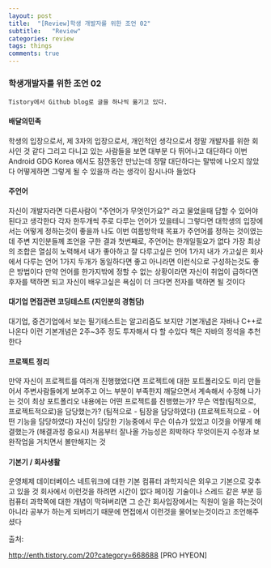```yaml
---
layout: post
title:  "[Review]학생 개발자를 위한 조언 02"
subtitle:   "Review"
categories: review
tags: things
comments: true
---
```


### 학생개발자를 위한 조언 02

```
Tistory에서 Github blog로 글을 하나씩 옮기고 있다.
```



#### 배달의민족

학생의 입장으로서, 제 3자의 입장으로서, 개인적인 생각으로서
정말 개발자를 위한 회사인 것 같다
그리고 다니고 있는 사람들을 보면
대부분 다 뛰어나고 대단하다
이번 Android GDG Korea 에서도 잠깐동안 만났는데
정말 대단하다는 말밖에 나오지 않았다
어떻게하면 그렇게 될 수 있을까 라는 생각이 잠시나마 들었다



#### 주언어

자신이 개발자라면
다른사람이 "주언어가 무엇인가요?" 라고 물었을때
답할 수 있어야 된다고 생각한다
각자 한두개씩 주로 다루는 언어가 있을테니
그렇다면 대학생의 입장에서는 어떻게 정하는것이 좋을까
나도 이번 여름방학때 목표가 주언어를 정하는 것이였는데
주변 지인분들께 조언을 구한 결과
첫번째로, 주언어는 한개일필요가 없다
가장 최상의 조합은 열심히 노력해서
내가 좋아하고 잘 다루고싶은 언어 1가지
내가 가고싶은 회사에서 다루는 언어 1가지
두개가 동일하다면 좋고
아니라면 이런식으로 구성하는것도 좋은 방법이다
만약 언어를 한가지밖에 정할 수 없는 상황이라면
자신이 취업이 급하다면 후자를 택하면 되고
자신이 배우고싶은 욕심이 더 크다면 전자를 택하면 될 것이다



#### 대기업 면접관련 코딩테스트 (지인분의 경험담)

대기업, 중견기업에서 보는 필기테스트는
알고리즘도 보지만 기본개념은 자바나 C++로 나온다
이런 기본개념은 2주~3주 정도 투자해서 다 할 수있다
책은 자바의 정석을 추천한다



#### 프로젝트 정리

만약 자신이 프로젝트를 여러개 진행했었다면
프로젝트에 대한 포트폴리오도 미리 만들어서
주변사람들에게 보여주고 어느 부분이 부족한지 깨달으면서
계속해서 수정해 나가는 것이 최상
포트폴리오 내용에는
어떤 프로젝트를 진행했는가?
무슨 역할(팀적으로, 프로젝트적으로)을 담당했는가?
(팀적으로 - 팀장을 담당하였다)
(프로젝트적으로 - 어떤 기능을 담당하였다)
자신이 담당한 기능중에서 무슨 이슈가 있었고 이것을 어떻게 해결했는가 (해결과정 중요시)
처음부터 잘나올 가능성은 희박하다
무엇이든지 수정과 보완작업을 거치면서 볼만해지는 것



#### 기본기 / 회사생활

운영체제 데이터베이스 네트워크에 대한 기본 컴퓨터 과학지식은 외우고
기본으로 갖추고 있을 것
회사에서 이런것을 하려면 시간이 없다
페이징 기술이나 스레드 같은 부분 등 컴퓨터 과학쪽에 대한 개념이 막혀버리면
그 순간 회사입장에서는 직원이 일을 하는것이 아니라 공부가 하는게 되버리기 때문에
면접에서 이런것을 물어보는것이라고 조언해주셨다



출처: 

http://enth.tistory.com/20?category=668688
[PRO HYEON]
